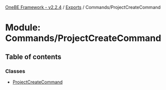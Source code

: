 [OneBE Framework - v2.2.4](../README.md) / [Exports](../modules.md) / Commands/ProjectCreateCommand

# Module: Commands/ProjectCreateCommand

## Table of contents

### Classes

- [ProjectCreateCommand](../classes/Commands_ProjectCreateCommand.ProjectCreateCommand.md)
